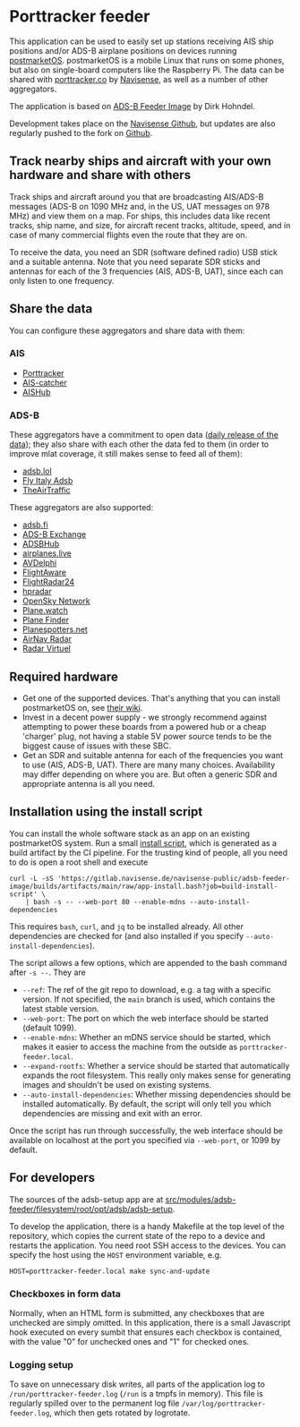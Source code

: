 # Porttracker feeder

This application can be used to easily set up stations receiving AIS ship
positions and/or ADS-B airplane positions on devices running
[postmarketOS](https://postmarketos.org). postmarketOS is a mobile Linux that
runs on some phones, but also on single-board computers like the Raspberry Pi.
The data can be shared with [porttracker.co](https://porttracker.co) by
[Navisense](https://navisense.de), as well as a number of other aggregators.

The application is based on [ADS-B Feeder Image](https://adsb.im) by Dirk
Hohndel.

Development takes place on the [Navisense
Github](https://gitlab.navisense.de/navisense-public/adsb-feeder-image/), but
updates are also regularly pushed to the fork on
[Github](https://github.com/Navisense/adsb-feeder-image).

## Track nearby ships and aircraft with your own hardware and share with others

Track ships and aircraft around you that are broadcasting AIS/ADS-B messages
(ADS-B on 1090 MHz and, in the US, UAT messages on 978 MHz) and view them on
a map. For ships, this includes data like recent tracks, ship name, and size,
for aircraft recent tracks, altitude, speed, and in case of many commercial
flights even the route that they are on.

To receive the data, you need an SDR (software defined radio) USB stick and a
suitable antenna. Note that you need separate SDR sticks and antennas for each
of the 3 frequencies (AIS, ADS-B, UAT), since each can only listen to one
frequency.

## Share the data

You can configure these aggregators and share data with them:

### AIS

- [Porttracker](https://porttracker.co)
- [AIS-catcher](https://www.aiscatcher.org)
- [AISHub](https://www.aishub.net)

### ADS-B

These aggregators have a commitment to open data ([daily release of the
data](https://github.com/adsblol/globe_history)); they also share with each
other the data fed to them (in order to improve mlat coverage, it still makes
sense to feed all of them):
- [adsb.lol](https://adsb.lol)
- [Fly Italy Adsb](https://flyitalyadsb.com)
- [TheAirTraffic](http://theairtraffic.com)

These aggregators are also supported:
- [adsb.fi](https://adsb.fi)
- [ADS-B Exchange](https://adsbexchange.com)
- [ADSBHub](https://adsbhub.org)
- [airplanes.live](https://airplanes.live)
- [AVDelphi](https://www.avdelphi.com)
- [FlightAware](https://flightaware.com)
- [FlightRadar24](https://www.flightradar24.com)
- [hpradar](https://skylink.hpradar.com/)
- [OpenSky Network](https://opensky-network.org)
- [Plane.watch](https://plane.watch)
- [Plane Finder](https://planefinder.net)
- [Planespotters.net](http://planespotters.net)
- [AirNav Radar](https://www.airnavradar.com)
- [Radar Virtuel](https://www.radarvirtuel.com)

## Required hardware

- Get one of the supported devices. That's anything that you can install
  postmarketOS on, see [their wiki](https://wiki.postmarketos.org/wiki/Devices).
- Invest in a decent power supply - we strongly recommend against attempting to
  power these boards from a powered hub or a cheap 'charger' plug, not having a
  stable 5V power source tends to be the biggest cause of issues with these SBC.
- Get an SDR and suitable antenna for each of the frequencies you want to use
  (AIS, ADS-B, UAT). There are many many choices. Availability may differ
  depending on where you are. But often a generic SDR and appropriate antenna is
  all you need.

## Installation using the install script

You can install the whole software stack as an app on an existing postmarketOS
system. Run a small [install
script](https://gitlab.navisense.de/navisense-public/adsb-feeder-image/builds/artifacts/main/raw/app-install.bash?job=build-install-script),
which is generated as a build artifact by the CI pipeline. For the trusting kind
of people, all you need to do is open a root shell and execute

```
curl -L -sS 'https://gitlab.navisense.de/navisense-public/adsb-feeder-image/builds/artifacts/main/raw/app-install.bash?job=build-install-script' \
    | bash -s -- --web-port 80 --enable-mdns --auto-install-dependencies
```

This requires `bash`, `curl`, and `jq` to be installed already. All other
dependencies are checked for (and also installed if you specify
`--auto-install-dependencies`).

The script allows a few options, which are appended to the bash command after
`-s --`. They are

- `--ref`: The ref of the git repo to download, e.g. a tag with a specific
  version. If not specified, the `main` branch is used, which contains the
  latest stable version.
- `--web-port`: The port on which the web interface should be started (default
  1099).
- `--enable-mdns`: Whether an mDNS service should be started, which makes it
  easier to access the machine from the outside as `porttracker-feeder.local`.
- `--expand-rootfs`: Whether a service should be started that automatically
  expands the root filesystem. This really only makes sense for generating
  images and shouldn't be used on existing systems.
- `--auto-install-dependencies`: Whether missing dependencies should be
  installed automatically. By default, the script will only tell you which
  dependencies are missing and exit with an error.

Once the script has run through successfully, the web interface should be
available on localhost at the port you specified via `--web-port`, or 1099 by
default.


## For developers

The sources of the adsb-setup app are at
[src/modules/adsb-feeder/filesystem/root/opt/adsb/adsb-setup](src/modules/adsb-feeder/filesystem/root/opt/adsb/adsb-setup).

To develop the application, there is a handy Makefile at the top level of the
repository, which copies the current state of the repo to a device and restarts
the application. You need root SSH access to the devices. You can specify the
host using the `HOST` environment variable, e.g.

```
HOST=porttracker-feeder.local make sync-and-update
```

### Checkboxes in form data

Normally, when an HTML form is submitted, any checkboxes that are unchecked are
simply omitted. In this application, there is a small Javascript hook executed
on every sumbit that ensures each checkbox is contained, with the value "0" for
unchecked ones and "1" for checked ones.

### Logging setup

To save on unnecessary disk writes, all parts of the application log to
`/run/porttracker-feeder.log` (`/run` is a tmpfs in memory). This file is
regularly spilled over to the permanent log file
`/var/log/porttracker-feeder.log`, which then gets rotated by logrotate.
